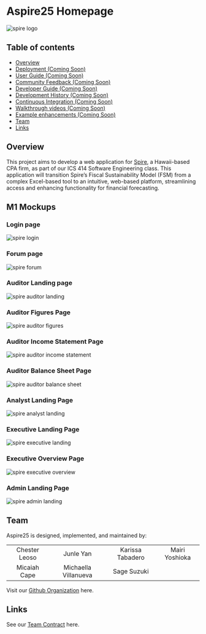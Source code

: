 # Aspire25 Homepage

![spire logo](images/spire-logo.png)

## Table of contents

* [Overview](#overview)
* [Deployment (Coming Soon)](#deployment)
* [User Guide (Coming Soon)](#user-guide)
* [Community Feedback (Coming Soon)](#community-feedback)
* [Developer Guide (Coming Soon)](#developer-guide)
* [Development History (Coming Soon)](#development-history)
* [Continuous Integration (Coming Soon)](#continuous-integration)
* [Walkthrough videos (Coming Soon)](#walkthrough-videos)
* [Example enhancements (Coming Soon)](#example-enhancements)
* [Team](#team)
* [Links](#links)

## Overview

This project aims to develop a web application for [Spire](https://www.spirehawaii.com/), a Hawaii-based CPA firm, as part of our ICS 414 Software Engineering class. This application will transition Spire’s Fiscal Sustainability Model (FSM) from a complex Excel-based tool to an intuitive, web-based platform, streamlining access and enhancing functionality for financial forecasting.

## M1 Mockups
### Login page
![spire login](images/spire-login-mockup.png)

### Forum page
![spire forum](images/spire-forum-mockup.png)

### Auditor Landing page
![spire auditor landing](images/spire-auditor-landing-mockup.png)

### Auditor Figures Page
![spire auditor figures](images/spire-auditor-figures-mockup.png)

### Auditor Income Statement Page
![spire auditor income statement](images/spire-auditor-incomeform-mockup.png)

### Auditor Balance Sheet Page
![spire auditor balance sheet](images/spire-auditor-balanceform-mockup.png)

### Analyst Landing Page
![spire analyst landing](images/spire-analyst-landing-mockup.png)

### Executive Landing Page
![spire executive landing](images/spire-executive-landing-mockup.png)

### Executive Overview Page
![spire executive overview](images/spire-executive-overview-mockup.png)

### Admin Landing Page
![spire admin landing](images/spire-admin-landing-mockup.png)



## Team
Aspire25 is designed, implemented, and maintained by:<br />

<table style="border: none;">
  <tr>
    <td style="border: none; border-bottom: none; text-align: center;">Chester Leoso</td>
    <td style="border: none; border-bottom: none; text-align: center;">Junle Yan</td>
    <td style="border: none; border-bottom: none; text-align: center;">Karissa Tabadero</td>
    <td style="border: none; border-bottom: none; text-align: center;">Mairi Yoshioka</td>
  </tr>
  <tr>
    <td style="border: none; border-bottom: none; text-align: center;">Micaiah Cape</td>
    <td style="border: none; border-bottom: none; text-align: center;">Michaella Villanueva</td>
    <td style="border: none; border-bottom: none; text-align: center;">Sage Suzuki</td>
  </tr>
   
</table>

Visit our [Github Organization](https://github.com/aspire-25) here.

## Links
See our [Team Contract](https://docs.google.com/document/d/1GpYGwK2xRSj14FGqq4h1G9N7zqfQE65u1zC3gbeW-GA/edit?usp=sharing) here.
